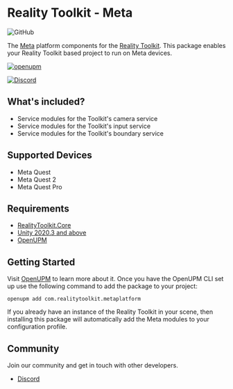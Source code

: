 # Reality Toolkit - Meta

![GitHub](https://user-images.githubusercontent.com/9565734/202870362-1dd49fc0-7475-4b3f-b51c-be42f34cff6c.png)

The [Meta](https://www.meta.com/) platform components for the [Reality Toolkit](https://github.com/realitycollective/com.realitytoolkit.core).
This package enables your Reality Toolkit based project to run on Meta devices.

[![openupm](https://img.shields.io/npm/v/com.realitytoolkit.metaplatform?label=openupm&registry_uri=https://package.openupm.com)](https://openupm.com/packages/com.realitytoolkit.metaplatform/)

[![Discord](https://img.shields.io/discord/597064584980987924.svg?label=&logo=discord&logoColor=ffffff&color=7389D8&labelColor=6A7EC2)](https://discord.gg/KXABVsTa)

## What's included?

- Service modules for the Toolkit's camera service
- Service modules for the Toolkit's input service
- Service modules for the Toolkit's boundary service

## Supported Devices

- Meta Quest
- Meta Quest 2
- Meta Quest Pro

## Requirements

- [RealityToolkit.Core](https://github.com/realitycollective/com.realitytoolkit.core)
- [Unity 2020.3 and above](https://unity.com/)
- [OpenUPM](https://openupm.com/docs/)

## Getting Started

Visit [OpenUPM](https://openupm.com/docs/) to learn more about it. Once you have the OpenUPM CLI set up use the following command to add the package to your project:

```
openupm add com.realitytoolkit.metaplatform
```

If you already have an instance of the Reality Toolkit in your scene, then installing this package will automatically add the Meta modules to your configuration profile.

## Community

Join our community and get in touch with other developers.

- [Discord](https://discord.gg/KXABVsTa)